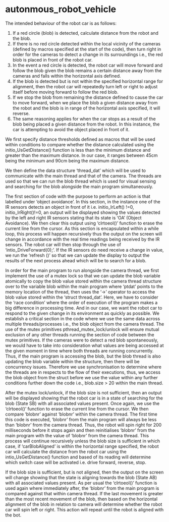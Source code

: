 # autonmous_robot_vehicle

The intended behaviour of the robot car is as follows: 
1.	If a red circle (blob) is detected, calculate distance from the robot and the blob. 
2.	If there is no red circle detected within the local vicinity of the cameras (defined by macros specified at the start of the code), then turn right in order for the cameras to detect a change in its surroundings i.e., the red blob is placed in front of the robot car. 
3.	In the event a red circle is detected, the robot car will move forward and follow the blob given the blob remains a certain distance away from the cameras and falls within the horizontal axis defined. 
4.	If the blob is detected but is not within the specified horizontal range for alignment, then the robot car will repeatedly turn left or right to adjust itself before moving forward to follow the red blob. 
5.	If we stop the blob from remaining the distance defined to cause the car to move forward, when we place the blob a given distance away from the robot and the blob is in range of the horizontal axis specified, it will reverse. 
6.	The same reasoning applies for when the car stops as a result of the blob being placed a given distance from the robot. In this instance, the car is attempting to avoid the object placed in front of it.

We first specify distance thresholds defined as macros that will be used within conditions to compare whether the distance calculated using the initio_UsGetDistance() function is less than the minimum distance and greater than the maximum distance. In our case, it ranges between 45cm being the minimum and 90cm being the maximum distance.

We then define the data structure ‘thread_dat’ which will be used to communicate with the main thread and that of the camera. The threads are used so that we can run the blob thread which is used for visual sensing and searching for the blob alongside the main program simultaneously. 

The first section of code with the purpose to perform an action is that labelled under ‘object avoidance’. In this section, in the instance one of the IR sensors detects an object in front of it i.e. initio_IrLeft() !=0, initio_IrRight()!=0, an output will be displayed showing the values detected by the left and right IR sensors stating that its state is ‘OA’ (Object Avoidance). We then clear this output using ‘clrtoeol()’ function to erase the current line from the cursor. As this section is encapsulated within a while loop, this process will happen recursively thus the output on the screen will change in accordance with the real time readings being received by the IR sensors. The robot car will then stop through the use of ‘intio_DriveForward(0);’. If the IR sensors do need receive a change in value, we run the ‘refresh ()’ so that we can update the display to output the results of the next process ahead which will be to search for a blob. 

In order for the main program to run alongside the camera thread, we first implement the use of a mutex lock so that we can update the blob variable atomically to copy the blob value stored within the camera thread structure over to the variable blob within the main program where ‘ptdat’ points to the memory location of the thread, then uses the ‘->’ operator to access the blob value stored within the ‘struct thread_dat’. Here, we have to consider the ‘race condition’ where the order of execution of the program makes a big difference in processing time. And in our case, we want the robot car to respond to the given change in its environment as quickly as possible. We establish a critical section in the code where we use the same data across multiple threads/processes i.e., the blob object from the camera thread. The use of the mutex primitives pthread_mutex_lock/unlock will ensure mutual exclusion of any other threads running the section of code between the mutex primitives. If the cameras were to detect a red blob spontaneously, we would have to take into consideration what values are being accessed at the given moment in time where both threads are running concurrently. Thus, if the main program is accessing the blob, but the blob thread is also updating the blob variable within the structure, then there will be concurrency issues. Therefore we use synchronisation to determine where the threads are in respects to the flow of their executions, thus, we access the blob object from the struct before we use the value within any further conditions further down the code i.e., blob.size > 20 within the main thread. 

After the mutex lock/unlock, if the blob size is not sufficient, then an output will be displayed showing that the robot car is in a state of searching for the blob (State SB) with all associated values present. Once again, we use the ‘clrtoeol()’ function to erase the current line from the cursor. We then compare ‘blobnr’ against ‘blobnr’ within the camera thread. The first time this code is executed, ‘blobnr’ from the main program will always be less than ‘blobnr’ from the camera thread. Thus, the robot will spin right for 200 milliseconds before it stops again and then reinitialises ‘blobnr’ from the main program with the value of ‘blobnr’ from the camera thread. This process will continue recursively unless the blob size is sufficient in which case, if ‘carBlobAligned’ is within the horizontal range specified, the robot car will calculate the distance from the robot car using the intio_UsGetDistance() function and based of its reading will determine which switch case will be activated i.e. drive forward, reverse, stop.

If the blob size is sufficient, but is not aligned, then the output on the screen will change showing that the state is aligning towards the blob (State AB) with all associated values present. As per usual the ‘clrtoeol()’ function is used again where immediately after, the ‘blobnr’ from the main program is compared against that within camera thread. If the last movement is greater than the most recent movement of the blob, then based on the horizontal alignment of the blob in relation to camera will determine whether the robot car will spin left or right. This action will repeat until the robot is aligned with the bot.   

